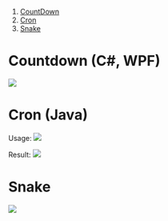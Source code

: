 1. [CountDown](#Countdown (C#, WPF))
 2. [Cron](#Cron (Java))
 3. [Snake](#Snake)

# Countdown (C#, WPF)

![](https://r96922081.github.io/images/countdown1.png)

# Cron (Java)

Usage: 
![](https://r96922081.github.io/images/cron1.png)

Result:
![](https://r96922081.github.io/images/cron2.png)


# Snake
![](https://r96922081.github.io/images/snake.png)
